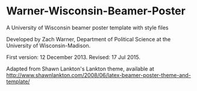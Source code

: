 Warner-Wisconsin-Beamer-Poster
==============================

A University of Wisconsin beamer poster template with style files

Developed by Zach Warner, Department of Political Science at the University of Wisconsin-Madison.

First version: 12 December 2013.
Revised: 17 Jul 2015.

Adapted from Shawn Lankton's Lankton theme, available at http://www.shawnlankton.com/2008/06/latex-beamer-poster-theme-and-template/

